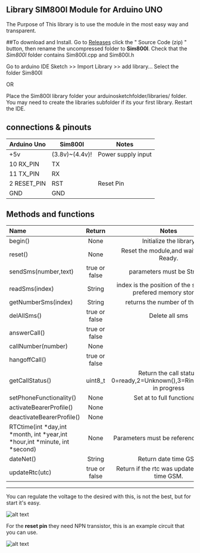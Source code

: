 ## Library SIM800l Module for Arduino UNO

The Purpose of This library is to use the module in the most easy way and transparent.

##To download and Install.
Go to [Releases](https://github.com/cristiansteib/Sim800l/releases) click the " Source Code (zip) " button, then rename the uncompressed folder to **Sim800l**.
Check that the _Sim800l_ folder contains Sim800l.cpp and Sim800l.h

Go to arduino IDE Sketch >> Import Library >> add library... Select the folder Sim800l

OR

Place the Sim800l library folder your arduinosketchfolder/libraries/ folder.
You may need to create the libraries subfolder if its your first library. Restart the IDE.

## connections & pinouts

| Arduino Uno | Sim800l        | Notes              |
| ----------- | -------------- | ------------------ |
| +5v         | (3.8v)~(4.4v)! | Power supply input |
| 10 RX_PIN   | TX             |
| 11 TX_PIN   | RX             |
| 2 RESET_PIN | RST            | Reset Pin          |
| GND         | GND            |

## Methods and functions

| Name                                                                       |    Return     |                                  Notes                                   |
| :------------------------------------------------------------------------- | :-----------: | :----------------------------------------------------------------------: |
| begin()                                                                    |     None      |                          Initialize the library                          |
| reset()                                                                    |     None      |                 Reset the module,and wait to Sms Ready.                  |
| sendSms(number,text)                                                       | true or false |                       parameters must be Strings.                        |
| readSms(index)                                                             |    String     |     index is the position of the sms in the prefered memory storage      |
| getNumberSms(index)                                                        |    String     |                      returns the number of the sms.                      |
| delAllSms()                                                                | true or false |                              Delete all sms                              |
| answerCall()                                                               | true or false |
| callNumber(number)                                                         |     None      |
| hangoffCall()                                                              | true or false |
| getCallStatus()                                                            |    uint8_t    | Return the call status, 0=ready,2=Unknown(),3=Ringing,4=Call in progress |
| setPhoneFunctionality()                                                    |     None      |                       Set at to full functionality                       |
| activateBearerProfile()                                                    |     None      |
| deactivateBearerProfile()                                                  |     None      |
| RTCtime(int *day,int *month, int *year,int *hour,int *minute, int *second) |     None      |                  Parameters must be reference ex: &day                   |
| dateNet()                                                                  |    String     |                           Return date time GSM                           |
| updateRtc(utc)                                                             | true or false |             Return if the rtc was update with date time GSM.             |

---

You can regulate the voltage to the desired with this, is not the best,
but for start it's easy.

![alt text](https://github.com/cristiansteib/Sim800l/blob/master/images/power_supply.png "LM317")

For the **reset pin** they need NPN transistor, this is an example circuit that you can use.

![alt text](https://github.com/cristiansteib/Sim800l/blob/master/images/RESET.png "reset_circuit")
